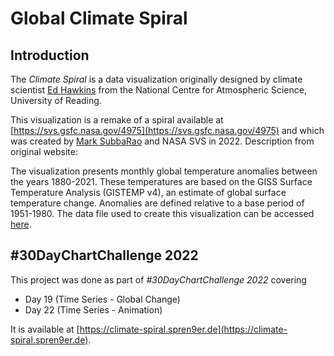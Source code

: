 # Global Climate Spiral

## Introduction

The _Climate Spiral_ is a data visualization originally designed
by climate scientist [Ed Hawkins](https://twitter.com/ed_hawkins)
from the National Centre for Atmospheric Science, University of Reading.

This visualization is a remake of a spiral available at [https://svs.gsfc.nasa.gov/4975](https://svs.gsfc.nasa.gov/4975)
and which was created by [Mark SubbaRao](https://twitter.com/marksubbarao) and NASA SVS
in 2022. Description from original website:

The visualization presents monthly global temperature anomalies
between the years 1880-2021. These temperatures are based on the GISS
Surface Temperature Analysis (GISTEMP v4), an estimate of global
surface temperature change. Anomalies are defined relative to a base
period of 1951-1980. The data file used to create this visualization
can be accessed [here](https://data.giss.nasa.gov/gistemp/tabledata_v4/GLB.Ts+dSST.csv).

## #30DayChartChallenge 2022

This project was done as part of _#30DayChartChallenge 2022_ covering

- Day 19 (Time Series - Global Change)
- Day 22 (Time Series - Animation)

It is available at [https://climate-spiral.spren9er.de](https://climate-spiral.spren9er.de).